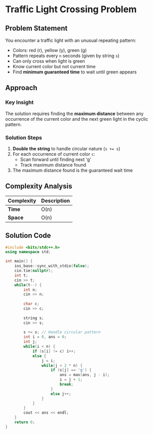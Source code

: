 # Traffic Light Crossing Problem

## Problem Statement
You encounter a traffic light with an unusual repeating pattern:
- Colors: red (r), yellow (y), green (g)
- Pattern repeats every `n` seconds (given by string `s`)
- Can only cross when light is green
- Know current color but not current time
- Find **minimum guaranteed time** to wait until green appears

## Approach
### Key Insight
The solution requires finding the **maximum distance** between any occurrence of the current color and the next green light in the cyclic pattern.

### Solution Steps
1. **Double the string** to handle circular nature (`s += s`)
2. For each occurrence of current color `c`:
   - Scan forward until finding next 'g'
   - Track maximum distance found
3. The maximum distance found is the guaranteed wait time

## Complexity Analysis
| Complexity | Description |
|------------|-------------|
| **Time**   | O(n)        | 
| **Space**  | O(n)        |

## Solution Code
```cpp
#include <bits/stdc++.h>
using namespace std;

int main() {
    ios_base::sync_with_stdio(false);
    cin.tie(nullptr);
    int t;
    cin >> t;
    while(t--) {
        int n; 
        cin >> n;
        
        char c; 
        cin >> c;
        
        string s; 
        cin >> s;
        
        s += s; // Handle circular pattern
        int i = 0, ans = 0;
        int j;
        while(i < n) {
            if (s[i] != c) i++;
            else {
                j = i;
                while(j < 2 * n) {
                    if (s[j] == 'g') {
                        ans = max(ans, j - i);
                        i = j + 1;
                        break;
                    }
                    else j++;
                }
            }
        }
        cout << ans << endl;
    }
    return 0;
}
